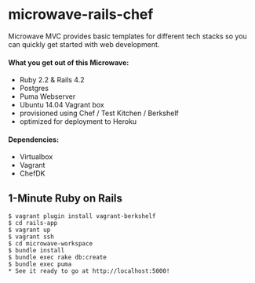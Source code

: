 # microwave-rails-chef
Microwave MVC provides basic templates for different tech stacks so you can quickly get started with web development.

#### What you get out of this Microwave:
* Ruby 2.2 & Rails 4.2
* Postgres
* Puma Webserver
* Ubuntu 14.04 Vagrant box
* provisioned using Chef / Test Kitchen / Berkshelf
* optimized for deployment to Heroku

#### Dependencies:
* Virtualbox
* Vagrant
* ChefDK

## 1-Minute Ruby on Rails
    $ vagrant plugin install vagrant-berkshelf
    $ cd rails-app
    $ vagrant up
    $ vagrant ssh
    $ cd microwave-workspace
    $ bundle install
    $ bundle exec rake db:create
    $ bundle exec puma
    * See it ready to go at http://localhost:5000!
